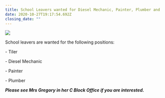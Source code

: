 ```yaml
---
title: School Leavers wanted for Diesel Mechanic, Painter, Plumber and Tiler Positions
date: 2020-10-27T19:17:54.692Z
closing_date: ""
---
```

![](https://res.cloudinary.com/whanganuihigh/image/upload/v1603826385/Careers%20and%20Vocational/28.10.2020_painting_photo.jpg)

School leavers are wanted for the following positions:

\- Tiler 

\- Diesel Mechanic 

\- Painter 

\- Plumber

***Please see Mrs Gregory in her C Block Office if you are interested.***